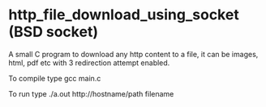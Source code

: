 # http_file_download_using_socket (BSD socket) 
A small C program to download any http content to a file, it can be images, html, pdf etc with 3 redirection attempt enabled. 

To compile type 
gcc main.c

To run type 
./a.out http://hostname/path filename



